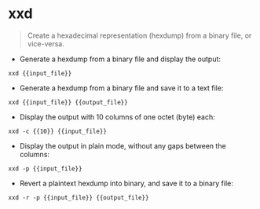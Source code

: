# xxd

> Create a hexadecimal representation (hexdump) from a binary file, or vice-versa.

- Generate a hexdump from a binary file and display the output:

`xxd {{input_file}}`

- Generate a hexdump from a binary file and save it to a text file:

`xxd {{input_file}} {{output_file}}`

- Display the output with 10 columns of one octet (byte) each:

`xxd -c {{10}} {{input_file}}`

- Display the output in plain mode, without any gaps between the columns:

`xxd -p {{input_file}}`

- Revert a plaintext hexdump into binary, and save it to a binary file:

`xxd -r -p {{input_file}} {{output_file}}`
